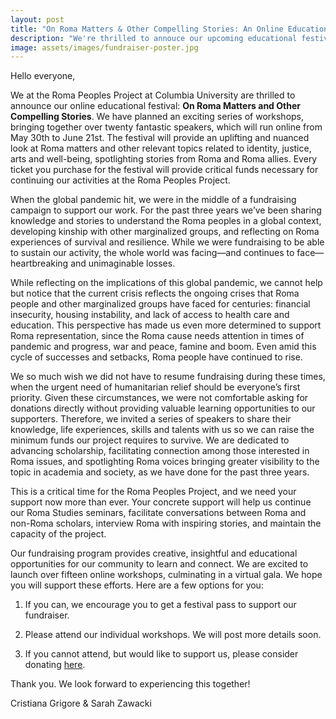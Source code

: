 ```yaml
---
layout: post
title: "On Roma Matters & Other Compelling Stories: An Online Educational Festival and Gala"
description: "We're thrilled to annouce our upcoming educational festival, taking place online from May 30th to June 21st."
image: assets/images/fundraiser-poster.jpg
---
```

Hello everyone,
 
We at the Roma Peoples Project at Columbia University are thrilled to announce our online educational festival: **On Roma Matters and Other Compelling Stories**. We have planned an exciting series of workshops, bringing together over twenty fantastic speakers, which will run online from May 30th to June 21st. The festival will provide an uplifting and nuanced look at Roma matters and other relevant topics related to identity, justice, arts and well-being, spotlighting stories from Roma and Roma allies. Every ticket you purchase for the festival will provide critical funds necessary for continuing our activities at the Roma Peoples Project.
 
When the global pandemic hit, we were in the middle of a fundraising campaign to support our work. For the past three years we’ve been sharing knowledge and stories to understand the Roma peoples in a global context, developing kinship with other marginalized groups, and reflecting on Roma experiences of survival and resilience. While we were fundraising to be able to sustain our activity, the whole world was facing—and continues to face—heartbreaking and unimaginable losses. 
 
While reflecting on the implications of this global pandemic, we cannot help but notice that the current crisis reflects the ongoing crises that Roma people and other marginalized groups have faced for centuries: financial insecurity, housing instability, and lack of access to health care and education. This perspective has made us even more determined to support Roma representation, since the Roma cause needs attention in times of pandemic and progress, war and peace, famine and boom. Even amid this cycle of successes and setbacks, Roma people have continued to rise. 
 
We so much wish we did not have to resume fundraising during these times, when the urgent need of humanitarian relief should be everyone’s first priority. Given these circumstances, we were not comfortable asking for donations directly without providing valuable learning opportunities to our supporters. Therefore, we invited a series of speakers to share their knowledge, life experiences, skills and talents with us so we can raise the minimum funds our project requires to survive. We are dedicated to advancing scholarship, facilitating connection among those interested in Roma issues, and spotlighting Roma voices bringing greater visibility to the topic in academia and society, as we have done for the past three years. 
 
This is a critical time for the Roma Peoples Project, and we need your support now more than ever. Your concrete support will help us continue our Roma Studies seminars, facilitate conversations between Roma and non-Roma scholars, interview Roma with inspiring stories, and maintain the capacity of the project.
 
Our fundraising program provides creative, insightful and educational opportunities for our community to learn and connect. We are excited to launch over fifteen online workshops, culminating in a virtual gala. We hope you will support these efforts. Here are a few options for you: 
 
1. If you can, we encourage you to get a festival pass to support our fundraiser.

2. Please attend our individual workshops. We will post more details soon. 

3. If you cannot attend, but would like to support us, please consider donating [here](https://www.givenow.columbia.edu/?_sa=24469&_sd=384#).

Thank you. We look forward to experiencing this together! 
 
Cristiana Grigore & Sarah Zawacki 
